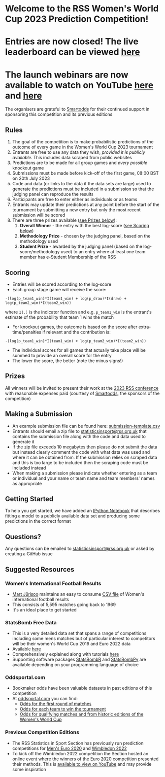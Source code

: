 # Welcome to the RSS Women's World Cup 2023 Prediction Competition!

# Entries are now closed! The live leaderboard can be viewed [here](leaderboard.csv)

# The launch webinars are now available to watch on YouTube [here](https://youtu.be/39lK5E7Dn0A) and [here](https://youtu.be/OQxZuu2ovOk)

The organisers are grateful to [Smartodds](https://www.smartodds.co.uk/) for their continued support in sponsoring this competition and its previous editions

## Rules

1. The goal of the competition is to make probabilistic predictions of the outcome of every game in the Women's World Cup 2023 tournament
2. Entrants are free to use any data they wish, _provided it is publicly available_. This includes data scraped from public websites
3. Predictions are to be made for all group games and _every possible_ knockout game
4. Submissions must be made before kick-off of the first game, 08:00 BST on 20th July 2023
5. Code and data (or links to the data if the data sets are large) used to generate the predictions must be included in a submission so that the judging panel can reproduce the results
6. Participants are free to enter either as individuals or as teams
7. Entrants may update their predictions at any point before the start of the tournament by submitting a new entry but only the most recent submission will be scored
8. There are three prizes available ([see Prizes below](#prizes)):
    1. **Overall Winner** - the entry with the best log-score ([see Scoring below](#scoring))
    2. **Methodology Prize** - chosen by the judging panel, based on the methodology used
    3. **Student Prize** - awarded by the judging panel (based on the log-score/methodology used) to an entry where at least one team member has e-Student Membership of the RSS

## Scoring

* Entries will be scored according to the log-score
* Each group stage game will receive the score:
```
-(log(p_team1_win)*I(team1_win) + log(p_draw)*I(draw) + log(p_team2_win)*I(team2_win))
```
where  `I(.)` is the indicator function and e.g. `p_team1_win` is the entrant's estimate of the probability that team 1 wins the match
* For knockout games, the outcome is based on the score after extra-time/penalties if relevant and the contribution is:
```
-(log(p_team1_win)*I(team1_win) + log(p_team2_win)*I(team2_win))
```
* The individual scores for all games that actually take place will be summed to provide an overall score for the entry
* The lower the score, the better (note the minus signs!)

## Prizes

All winners will be invited to present their work at the [2023 RSS conference](https://rss.org.uk/training-events/conference-2023/) with reasonable expenses paid (courtesy of [Smartodds](https://www.smartodds.co.uk/), the sponsors of the competition)

## Making a Submission

* An example submission file can be found here: [submission-template.csv](submission-template.csv)
* Entrants should email a zip file to statisticsinsport@rss.org.uk that contains the submission file along with the code and data used to generate it
* If the zip file exceeds 10 megabytes then please do not submit the data but instead clearly comment the code with what data was used and where it can be obtained from. If the submission relies on scraped data and this is too large to be included then the scraping code must be included instead
* When making a submission please indicate whether entering as a team or individual and your name or team name and team members' names as appropriate

## Getting Started

To help you get started, we have added an [IPython Notebook](getting-started.ipynb) that describes fitting a model to a publicly available data set and producing some predictions in the correct format

## Questions?

Any questions can be emailed to statisticsinsport@rss.org.uk or asked by creating a GitHub issue

## Suggested Resources

### Women's International Football Results

* [Mart Jürisoo](https://martj42.github.io/) maintains an easy to consume [CSV file](https://raw.githubusercontent.com/martj42/womens-international-results/ae285e00fa19c7edc4b986a01d135ae6f6545fb8/results.csv) of Women's international football results
* This consists of 5,595 matches going back to 1969
* It's an ideal place to get started

### StatsBomb Free Data

* This is a very detailed data set that spans a range of competitions including some mens matches but of particular interest to competitors will be their women's World Cup 2019 and Euro 2022 data
* Available [here](https://github.com/statsbomb/open-data)
* Comprehensively explained along with tutorials [here](https://statsbomb.com/what-we-do/hub/free-data/)
* Supporting software packages [StatsBombR](https://github.com/statsbomb/StatsBombR) and [StatsBombPy](https://github.com/statsbomb/statsbombpy) are available depending on your programming language of choice

### Oddsportal.com

* Bookmaker odds have been valuable datasets in past editions of this competition
* At [oddsportal.com](https://www.oddsportal.com) you can find:
    * [Odds for the first round of matches](https://www.oddsportal.com/football/world/world-cup-women/)
    * [Odds for each team to win the tournament](https://www.oddsportal.com/football/world/world-cup-women/outrights/)
    * [Odds for qualifying matches and from historic editions of the Women's World Cup](https://www.oddsportal.com/football/world/world-cup-women/results/)

### Previous Competition Editions

* The RSS Statistics in Sport Section has previously run prediction competitions for [Men's Euro 2020](https://github.com/mberk/rss-euro-2020-prediction-competition) and [Wimbledon 2022](https://github.com/jam13g/rss-Wimbledon-2022-prediction-competition)
* To kick off the Wimbledon 2022 competition the Section hosted an online event where the winners of the Euro 2020 competition presented their methods. This is [available to view on YouTube](https://www.youtube.com/watch?v=sYk1ASDCBrc) and may provide some inspiration
